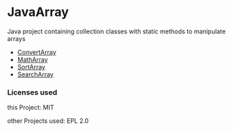 # JavaArray

Java project containing collection classes with static methods to manipulate arrays

* [ConvertArray](src/net/sytes/botg/array/ConvertArray.java)
* [MathArray](src/net/sytes/botg/array/MathArray.java)
* [SortArray](src/net/sytes/botg/array/SortArray.java)
* [SearchArray](src/net/sytes/botg/array/SearchArray.java)


### Licenses used
this Project: MIT

other Projects used: EPL 2.0
